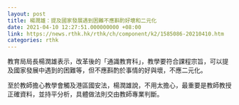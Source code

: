 ```yaml
---
layout: post
title: 楊潤雄：提及國家發展遇到困難不應斟酌好壞和二元化
date: 2021-04-10 12:27:51.000000000 +08:00
link: https://news.rthk.hk/rthk/ch/component/k2/1585086-20210410.htm
categories: rthk
---
```


教育局局長楊潤雄表示，改革後的「通識教育科」，教學要符合課程宗旨，可以提及國家發展中遇到的困難等，但不應斟酌於事情的好與壞，不應二元化。

至於教師擔心教學會觸及港區國安法，楊潤雄說，不用太擔心，最重要是教師教授正確資料，並持平分析，具體做法則交由教師專業判斷。
